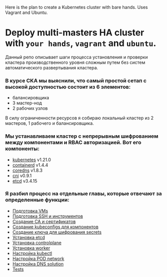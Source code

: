 Here is the plan to create a Kubernetes cluster with bare hands.
Uses Vagrant and Ubuntu.

# Deploy multi-masters HA cluster with `your hands`, `vagrant` and `ubuntu`.

Данный репо описывает шаги процесса установления и проверки кластера производственного уровня сложным путем без систем автоматического развертывания кластера.

### В курсе CKA мы выяснили, что самый простой сетап с высокой доступностью состоит из 6 элементов:

- балансировщика
- 3 мастер-нод
- 2 рабочих узлов

В силу ограниченности ресурсов я собираю локальный кластер из 2 мастеров, 1 рабочего и балансировщика.

### Мы устанавливаем кластер с непрерывным шифрованием между компонентами и RBAC авторизацией. Вот его компоненты:

- [kubernetes](https://github.com/kubernetes/kubernetes) v1.21.0
- [containerd](https://github.com/containerd/containerd) v1.4.4
- [coredns](https://github.com/coredns/coredns) v1.8.3
- [cni](https://github.com/containernetworking/cni) v0.9.1
- [etcd](https://github.com/etcd-io/etcd) v3.4.15

### Я разбил процесс на отдельные главы, которые отвечают за определенные функции:

- [Подготовка VMs](https://raw.githubusercontent.com/rotoro-cloud/hardway-cluster/main/steps/01-VM-provision.md)
- [Подготовка SSH и инструментов](https://raw.githubusercontent.com/rotoro-cloud/hardway-cluster/main/steps/02-SSH-Utils.md)
- [Создание CA и сертификатов](https://raw.githubusercontent.com/rotoro-cloud/hardway-cluster/main/steps/03-CA-Certs.md)
- [Создание kubeconfigs для компонентов](https://raw.githubusercontent.com/rotoro-cloud/hardway-cluster/main/steps/04-Kubeconfigs.md)
- [Создание ключа для шифрования secrets](https://raw.githubusercontent.com/rotoro-cloud/hardway-cluster/main/steps/05-Encrypt-at-Rest.md)
- [Установка etcd](https://raw.githubusercontent.com/rotoro-cloud/hardway-cluster/main/steps/06-ETCD.md)
- [Установка controlplane](https://raw.githubusercontent.com/rotoro-cloud/hardway-cluster/main/steps/07-Controlplane.md)
- [Установка worker](https://raw.githubusercontent.com/rotoro-cloud/hardway-cluster/main/steps/08-Workers.md)
- [Настройка kubectl](https://raw.githubusercontent.com/rotoro-cloud/hardway-cluster/main/steps/09-Kubectl-Access.md)
- [Настройка POD network](https://raw.githubusercontent.com/rotoro-cloud/hardway-cluster/main/steps/10-CNI-Plugin.md)
- [Настройка DNS solution](https://raw.githubusercontent.com/rotoro-cloud/hardway-cluster/main/steps/11-CoreDNS.md)
- [Tests](https://raw.githubusercontent.com/rotoro-cloud/hardway-cluster/main/steps/12-Tests.md)
